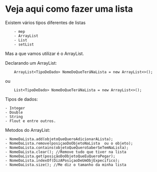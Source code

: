 # Veja aqui como fazer uma lista

Existem vários tipos diferentes de listas

        - mep
        - ArrayList
        - List
        - setList

Mas a que vamos utilizar é o ArrayList.

Declarando um ArrayList:

        ArrayList<TipoDeDado> NomeDoQueTeráNaLista = new ArrayList<>();
    
ou

        List<TipoDeDado> NomeDoQueTeráNaLista = new ArrayList<>();

Tipos de dados: 

    - Integer
    - Double
    - String
    - Flout e entre outros.

Metodos do ArrayList:

    - NomeDaLista.add(objetoQueQueroAdicionarALista);
    - NomeDaLista.remove(posiçaoDoObjetoNaLista  ou o objeto);
    - NomeDaLista.contains(objetoQueQueroSaberSeTemNaLista);
    - NomeDaLista.clear(); //Remove tudo que tiver na lista
    - NomeDaLista.get(posiçãoDoObjetoQueEuQueroPegar);
    - NomeDaLista.indexOf(DizAPosiçaoDeUmObjExpecifico);  
    - NomeDaLista.size(); //Me diz o tamanho da minha lista